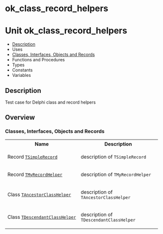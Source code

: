 # ok\_class\_record\_helpers


# Unit ok\_class\_record\_helpers

- [Description](#PasDoc-Description)
- Uses
- [Classes, Interfaces, Objects and Records](#PasDoc-Classes)
- Functions and Procedures
- Types
- Constants
- Variables

<span id="PasDoc-Description"/>

## Description
Test case for Delphi class and record helpers<span id="PasDoc-Uses"/>

## Overview

### Classes, Interfaces, Objects and Records
<span id="PasDoc-Classes"/>


<table>
<tr class="listheader">
<th class="itemname">Name</th>
<th class="itemdesc">Description</th>
</tr>
<tr>

<td>

Record&nbsp;[`TSimpleRecord`](ok_class_record_helpers.TSimpleRecord.md)
</td>

<td>

description of `TSimpleRecord`
</td>
</tr>
<tr>

<td>

Record&nbsp;[`TMyRecordHelper`](ok_class_record_helpers.TMyRecordHelper.md)
</td>

<td>

description of `TMyRecordHelper`
</td>
</tr>
<tr>

<td>

Class&nbsp;[`TAncestorClassHelper`](ok_class_record_helpers.TAncestorClassHelper.md)
</td>

<td>

description of `TAncestorClassHelper`
</td>
</tr>
<tr>

<td>

Class&nbsp;[`TDescendantClassHelper`](ok_class_record_helpers.TDescendantClassHelper.md)
</td>

<td>

description of `TDescendantClassHelper`
</td>
</tr>
</table>
